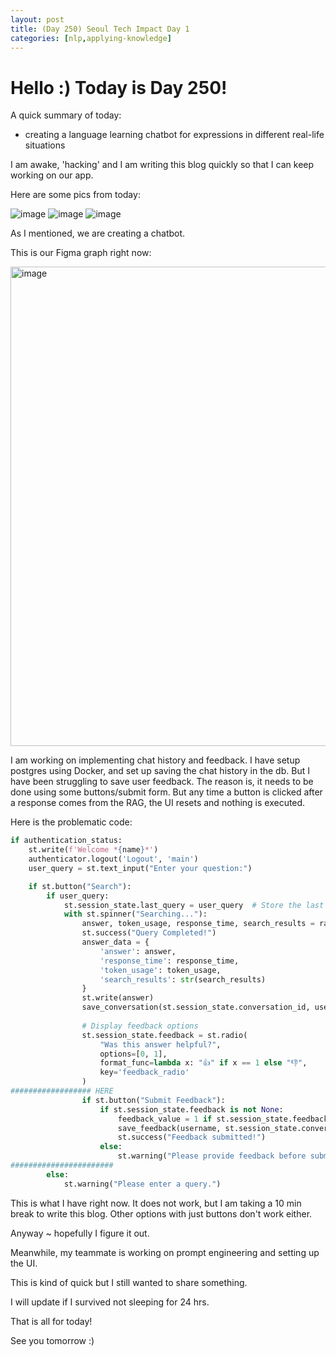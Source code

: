 ```yaml
---
layout: post
title: (Day 250) Seoul Tech Impact Day 1
categories: [nlp,applying-knowledge]
---
```


# Hello :) Today is Day 250!
A quick summary of today:
* creating a language learning chatbot for expressions in different real-life situations


I am awake, 'hacking' and I am writing this blog quickly so that I can keep working on our app. 

Here are some pics from today:

![image](https://github.com/user-attachments/assets/e9f18268-b55d-4be9-9e11-a722052ca58a)
![image](https://github.com/user-attachments/assets/a7b566d3-2a95-45db-9f6d-6cb6435a72ef)
![image](https://github.com/user-attachments/assets/14519e2b-8484-4949-98af-5b294fbc4fc3)

As I mentioned, we are creating a chatbot. 

This is our Figma graph right now:

<img width="767" alt="image" src="https://github.com/user-attachments/assets/33996b50-6d25-477a-8a1f-0a08c31b5c3a">

I am working on implementing chat history and feedback. I have setup postgres using Docker, and set up saving the chat history in the db. But I have been struggling to save user feedback. The reason is, it needs to be done using some buttons/submit form. But any time a button is clicked after a response comes from the RAG, the UI resets and nothing is executed. 

Here is the problematic code:

```python
if authentication_status:
    st.write(f'Welcome *{name}*')
    authenticator.logout('Logout', 'main')
    user_query = st.text_input("Enter your question:")

    if st.button("Search"):
        if user_query:
            st.session_state.last_query = user_query  # Store the last query
            with st.spinner("Searching..."):
                answer, token_usage, response_time, search_results = rag(user_query)
                st.success("Query Completed!")
                answer_data = {
                    'answer': answer,
                    'response_time': response_time,
                    'token_usage': token_usage,
                    'search_results': str(search_results)
                }
                st.write(answer)
                save_conversation(st.session_state.conversation_id, user_query, answer_data, username)
                
                # Display feedback options
                st.session_state.feedback = st.radio(
                    "Was this answer helpful?", 
                    options=[0, 1], 
                    format_func=lambda x: "👍" if x == 1 else "👎", 
                    key='feedback_radio'
                )
################## HERE
                if st.button("Submit Feedback"):
                    if st.session_state.feedback is not None:
                        feedback_value = 1 if st.session_state.feedback == 1 else -1  # Map radio button value to -1, +1
                        save_feedback(username, st.session_state.conversation_id, feedback_value)
                        st.success("Feedback submitted!")
                    else:
                        st.warning("Please provide feedback before submitting.")
#######################
        else:
            st.warning("Please enter a query.")
```

This is what I have right now. It does not work, but I am taking a 10 min break to write this blog. Other options with just buttons don't work either.

Anyway ~ hopefully I figure it out.

Meanwhile, my teammate is working on prompt engineering and setting up the UI.

This is kind of quick but I still wanted to share something. 

I will update if I survived not sleeping for 24 hrs.

That is all for today!

See you tomorrow :)
